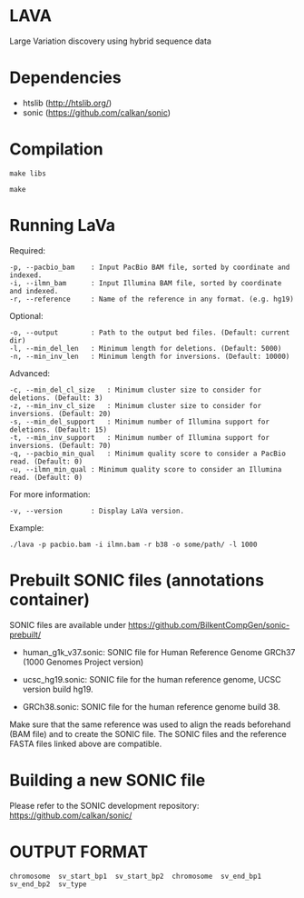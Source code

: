 LAVA
====

Large Variation discovery using hybrid sequence data

Dependencies
=============

 * htslib (http://htslib.org/)
 * sonic  (https://github.com/calkan/sonic)

Compilation
===========

	make libs
	
	make
	

Running LaVa
============

Required:

	-p, --pacbio_bam	: Input PacBio BAM file, sorted by coordinate and indexed.
	-i, --ilmn_bam		: Input Illumina BAM file, sorted by coordinate and indexed.
	-r, --reference		: Name of the reference in any format. (e.g. hg19)

Optional:

	-o, --output		: Path to the output bed files. (Default: current dir)
	-l, --min_del_len	: Minimum length for deletions. (Default: 5000)
	-n, --min_inv_len	: Minimum length for inversions. (Default: 10000)

Advanced:

	-c, --min_del_cl_size	: Minimum cluster size to consider for deletions. (Default: 3)
	-z, --min_inv_cl_size	: Minimum cluster size to consider for inversions. (Default: 20)
	-s, --min_del_support	: Minimum number of Illumina support for deletions. (Default: 15)
	-t, --min_inv_support	: Minimum number of Illumina support for inversions. (Default: 70)
	-q, --pacbio_min_qual	: Minimum quality score to consider a PacBio read. (Default: 0)
	-u, --ilmn_min_qual	: Minimum quality score to consider an Illumina read. (Default: 0)

For more information:

	-v, --version		: Display LaVa version.

Example:

	./lava -p pacbio.bam -i ilmn.bam -r b38 -o some/path/ -l 1000

Prebuilt SONIC files (annotations container)
==================================

SONIC files are available under https://github.com/BilkentCompGen/sonic-prebuilt/

 * human_g1k_v37.sonic: SONIC file for Human Reference Genome GRCh37 (1000 Genomes Project version)

 * ucsc_hg19.sonic: SONIC file for the human reference genome, UCSC version build hg19.

 * GRCh38.sonic: SONIC file for the human reference genome build 38.
	
Make sure that the same reference was used to align the reads beforehand (BAM file) and to create the SONIC file. The SONIC files and the reference FASTA files linked above are compatible.

Building a new SONIC file
=======================

Please refer to the SONIC development repository: https://github.com/calkan/sonic/

OUTPUT FORMAT
=============

	chromosome  sv_start_bp1  sv_start_bp2  chromosome  sv_end_bp1  sv_end_bp2  sv_type
